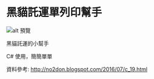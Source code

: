 # 黑貓託運單列印幫手


![alt 預覽](https://github.com/donma/BlackcatShippingOrderPrinter/blob/master/sh0571111.jpg?raw=true)

黑貓託運的小幫手

C# 使用，簡簡單單

資料參考:
http://no2don.blogspot.com/2016/07/c_19.html
